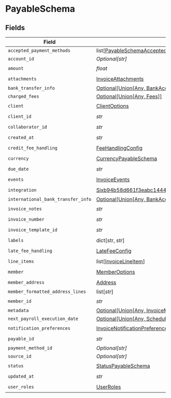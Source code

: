 # PayableSchema


## Fields

| Field                                                                                                                                                           | Type                                                                                                                                                            | Required                                                                                                                                                        | Description                                                                                                                                                     |
| --------------------------------------------------------------------------------------------------------------------------------------------------------------- | --------------------------------------------------------------------------------------------------------------------------------------------------------------- | --------------------------------------------------------------------------------------------------------------------------------------------------------------- | --------------------------------------------------------------------------------------------------------------------------------------------------------------- |
| `accepted_payment_methods`                                                                                                                                      | list[[PayableSchemaAcceptedPaymentMethods](../../models/shared/payableschemaacceptedpaymentmethods.md)]                                                         | :heavy_minus_sign:                                                                                                                                              | N/A                                                                                                                                                             |
| `account_id`                                                                                                                                                    | *Optional[str]*                                                                                                                                                 | :heavy_minus_sign:                                                                                                                                              | N/A                                                                                                                                                             |
| `amount`                                                                                                                                                        | *float*                                                                                                                                                         | :heavy_check_mark:                                                                                                                                              | N/A                                                                                                                                                             |
| `attachments`                                                                                                                                                   | [InvoiceAttachments](../../models/shared/invoiceattachments.md)                                                                                                 | :heavy_check_mark:                                                                                                                                              | N/A                                                                                                                                                             |
| `bank_transfer_info`                                                                                                                                            | [Optional[Union[Any, BankAccount]]](../../models/shared/payableschemabanktransferinfo.md)                                                                       | :heavy_minus_sign:                                                                                                                                              | N/A                                                                                                                                                             |
| `charged_fees`                                                                                                                                                  | [Optional[Union[Any, Fees]]](../../models/shared/payableschemachargedfees.md)                                                                                   | :heavy_minus_sign:                                                                                                                                              | N/A                                                                                                                                                             |
| `client`                                                                                                                                                        | [ClientOptions](../../models/shared/clientoptions.md)                                                                                                           | :heavy_check_mark:                                                                                                                                              | N/A                                                                                                                                                             |
| `client_id`                                                                                                                                                     | *str*                                                                                                                                                           | :heavy_check_mark:                                                                                                                                              | N/A                                                                                                                                                             |
| `collaborator_id`                                                                                                                                               | *str*                                                                                                                                                           | :heavy_check_mark:                                                                                                                                              | N/A                                                                                                                                                             |
| `created_at`                                                                                                                                                    | *str*                                                                                                                                                           | :heavy_check_mark:                                                                                                                                              | N/A                                                                                                                                                             |
| `credit_fee_handling`                                                                                                                                           | [FeeHandlingConfig](../../models/shared/feehandlingconfig.md)                                                                                                   | :heavy_check_mark:                                                                                                                                              | N/A                                                                                                                                                             |
| `currency`                                                                                                                                                      | [CurrencyPayableSchema](../../models/shared/currencypayableschema.md)                                                                                           | :heavy_check_mark:                                                                                                                                              | N/A                                                                                                                                                             |
| `due_date`                                                                                                                                                      | *str*                                                                                                                                                           | :heavy_check_mark:                                                                                                                                              | N/A                                                                                                                                                             |
| `events`                                                                                                                                                        | [InvoiceEvents](../../models/shared/invoiceevents.md)                                                                                                           | :heavy_check_mark:                                                                                                                                              | N/A                                                                                                                                                             |
| `integration`                                                                                                                                                   | [Sixb94b58d661f3eabc1444a7a43ac4b99580f0d050123b7bf38184e2f0d7bd66e](../../models/shared/sixb94b58d661f3eabc1444a7a43ac4b99580f0d050123b7bf38184e2f0d7bd66e.md) | :heavy_check_mark:                                                                                                                                              | N/A                                                                                                                                                             |
| `international_bank_transfer_info`                                                                                                                              | [Optional[Union[Any, BankAccount]]](../../models/shared/payableschemainternationalbanktransferinfo.md)                                                          | :heavy_minus_sign:                                                                                                                                              | N/A                                                                                                                                                             |
| `invoice_notes`                                                                                                                                                 | *str*                                                                                                                                                           | :heavy_check_mark:                                                                                                                                              | N/A                                                                                                                                                             |
| `invoice_number`                                                                                                                                                | *str*                                                                                                                                                           | :heavy_check_mark:                                                                                                                                              | N/A                                                                                                                                                             |
| `invoice_template_id`                                                                                                                                           | *str*                                                                                                                                                           | :heavy_check_mark:                                                                                                                                              | N/A                                                                                                                                                             |
| `labels`                                                                                                                                                        | dict[str, *str*]                                                                                                                                                | :heavy_check_mark:                                                                                                                                              | N/A                                                                                                                                                             |
| `late_fee_handling`                                                                                                                                             | [LateFeeConfig](../../models/shared/latefeeconfig.md)                                                                                                           | :heavy_check_mark:                                                                                                                                              | N/A                                                                                                                                                             |
| `line_items`                                                                                                                                                    | list[[InvoiceLineItem](../../models/shared/invoicelineitem.md)]                                                                                                 | :heavy_check_mark:                                                                                                                                              | N/A                                                                                                                                                             |
| `member`                                                                                                                                                        | [MemberOptions](../../models/shared/memberoptions.md)                                                                                                           | :heavy_check_mark:                                                                                                                                              | N/A                                                                                                                                                             |
| `member_address`                                                                                                                                                | [Address](../../models/shared/address.md)                                                                                                                       | :heavy_check_mark:                                                                                                                                              | N/A                                                                                                                                                             |
| `member_formatted_address_lines`                                                                                                                                | list[*str*]                                                                                                                                                     | :heavy_minus_sign:                                                                                                                                              | N/A                                                                                                                                                             |
| `member_id`                                                                                                                                                     | *str*                                                                                                                                                           | :heavy_check_mark:                                                                                                                                              | N/A                                                                                                                                                             |
| `metadata`                                                                                                                                                      | [Optional[Union[Any, InvoiceMetadata]]](../../models/shared/payableschemametadata.md)                                                                           | :heavy_minus_sign:                                                                                                                                              | N/A                                                                                                                                                             |
| `next_payroll_execution_date`                                                                                                                                   | [Optional[Union[Any, ScheduleDate]]](../../models/shared/payableschemanextpayrollexecutiondate.md)                                                              | :heavy_minus_sign:                                                                                                                                              | N/A                                                                                                                                                             |
| `notification_preferences`                                                                                                                                      | [InvoiceNotificationPreferences](../../models/shared/invoicenotificationpreferences.md)                                                                         | :heavy_check_mark:                                                                                                                                              | N/A                                                                                                                                                             |
| `payable_id`                                                                                                                                                    | *str*                                                                                                                                                           | :heavy_check_mark:                                                                                                                                              | N/A                                                                                                                                                             |
| `payment_method_id`                                                                                                                                             | *Optional[str]*                                                                                                                                                 | :heavy_minus_sign:                                                                                                                                              | N/A                                                                                                                                                             |
| `source_id`                                                                                                                                                     | *Optional[str]*                                                                                                                                                 | :heavy_minus_sign:                                                                                                                                              | N/A                                                                                                                                                             |
| `status`                                                                                                                                                        | [StatusPayableSchema](../../models/shared/statuspayableschema.md)                                                                                               | :heavy_check_mark:                                                                                                                                              | N/A                                                                                                                                                             |
| `updated_at`                                                                                                                                                    | *str*                                                                                                                                                           | :heavy_check_mark:                                                                                                                                              | N/A                                                                                                                                                             |
| `user_roles`                                                                                                                                                    | [UserRoles](../../models/shared/userroles.md)                                                                                                                   | :heavy_check_mark:                                                                                                                                              | N/A                                                                                                                                                             |
